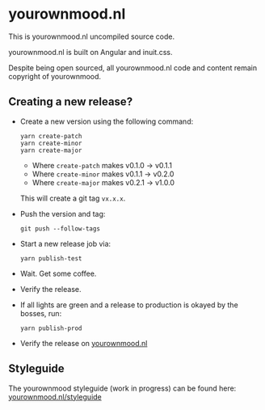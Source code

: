 # yourownmood.nl

This is yourownmood.nl uncompiled source code.

yourownmood.nl is built on Angular and inuit.css.

Despite being open sourced, all yourownmood.nl code and content remain copyright of yourownmood.

## Creating a new release?

* Create a new version using the following command:
  ```
  yarn create-patch
  yarn create-minor
  yarn create-major
  ```
  * Where `create-patch` makes v0.1.0 → v0.1.1
  * Where `create-minor` makes v0.1.1 → v0.2.0
  * Where `create-major` makes v0.2.1 → v1.0.0

  This will create a git tag `vx.x.x`.

* Push the version and tag:

  ```
  git push --follow-tags
  ```

* Start a new release job via:

  ```
  yarn publish-test
  ```

* Wait. Get some coffee.
* Verify the release.
* If all lights are green and a release to production is okayed by the bosses, run:

  ```
  yarn publish-prod
  ```
* Verify the release on [yourownmood.nl](https://yourownmood.nl)

## Styleguide

The yourownmood styleguide (work in progress) can be found here: [yourownmood.nl/styleguide](https://yourownmood.nl/styleguide)
